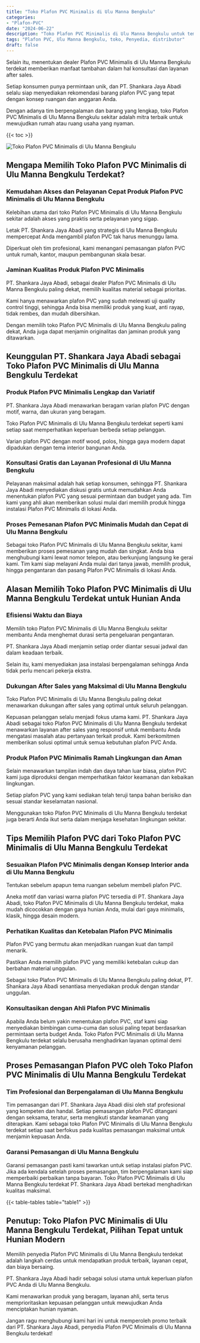 ```yaml
---
title: "Toko Plafon PVC Minimalis di Ulu Manna Bengkulu"
categories: 
- "Plafon-PVC"
date: "2024-06-22"
description: "Toko Plafon PVC Minimalis di Ulu Manna Bengkulu untuk tempat tinggal, perkantoran, dan toko. Material berkualitas, beragam motif, pilihan warna modern, beserta jasa instalasi ditangani oleh tim berpengalaman serta kepastian resmi!|Servis distribusi Plafon PVC Minimalis di Ulu Manna Bengkulu untuk kebutuhan hunian, perkantoran, atau ritel, beserta produk unggulan dan pemasangan oleh tim berpengalaman serta garansi resmi.|Pilihan Plafon PVC Minimalis di Ulu Manna Bengkulu yang andal bagi rumah, kantor, dan ritel, dengan produk berkualitas dan instalasi ditangani oleh teknisi profesional dan kepastian resmi.|Distribusi Plafon PVC Minimalis di Ulu Manna Bengkulu untuk rumah, kantor, serta gerai, beserta plafon terbaik dan instalasi dikerjakan oleh tenaga ahli ahli, dilengkapi dengan jaminan resmi.}"
tags: "Plafon PVC, Ulu Manna Bengkulu, toko, Penyedia, distributor"
draft: false
---
```


Selain itu, menentukan dealer Plafon PVC Minimalis di Ulu Manna Bengkulu terdekat memberikan manfaat tambahan dalam hal konsultasi dan layanan after sales.

Setiap konsumen punya permintaan unik, dan PT. Shankara Jaya Abadi selalu siap menyediakan rekomendasi barang plafon PVC yang tepat dengan konsep ruangan dan anggaran Anda.

Dengan adanya tim berpengalaman dan barang yang lengkap, toko Plafon PVC Minimalis di Ulu Manna Bengkulu sekitar adalah mitra terbaik untuk mewujudkan rumah atau ruang usaha yang nyaman.

{{< toc >}}

![Toko Plafon PVC Minimalis di Ulu Manna Bengkulu](/images/Plafon-PVC/Toko-Plafon-PVC-Minimalis-di-Ulu-Manna-Bengkulu.png)


## Mengapa Memilih Toko Plafon PVC Minimalis di Ulu Manna Bengkulu Terdekat?

### Kemudahan Akses dan Pelayanan Cepat Produk Plafon PVC Minimalis di Ulu Manna Bengkulu

Kelebihan utama dari toko Plafon PVC Minimalis di Ulu Manna Bengkulu sekitar adalah akses yang praktis serta pelayanan yang sigap.

Letak PT. Shankara Jaya Abadi yang strategis di Ulu Manna Bengkulu mempercepat Anda mengambil plafon PVC tak harus menunggu lama.

Diperkuat oleh tim profesional, kami menangani pemasangan plafon PVC untuk rumah, kantor, maupun pembangunan skala besar.

### Jaminan Kualitas Produk Plafon PVC Minimalis

PT. Shankara Jaya Abadi, sebagai dealer Plafon PVC Minimalis di Ulu Manna Bengkulu paling dekat, memilih kualitas material sebagai prioritas.

Kami hanya menawarkan plafon PVC yang sudah melewati uji quality control tinggi, sehingga Anda bisa memiliki produk yang kuat, anti rayap, tidak rembes, dan mudah dibersihkan.

Dengan memilih toko Plafon PVC Minimalis di Ulu Manna Bengkulu paling dekat, Anda juga dapat menjamin originalitas dan jaminan produk yang ditawarkan.

## Keunggulan PT. Shankara Jaya Abadi sebagai Toko Plafon PVC Minimalis di Ulu Manna Bengkulu Terdekat

### Produk Plafon PVC Minimalis Lengkap dan Variatif

PT. Shankara Jaya Abadi menawarkan beragam varian plafon PVC dengan motif, warna, dan ukuran yang beragam.

Toko Plafon PVC Minimalis di Ulu Manna Bengkulu terdekat seperti kami setiap saat memperhatikan keperluan berbeda setiap pelanggan.

Varian plafon PVC dengan motif wood, polos, hingga gaya modern dapat dipadukan dengan tema interior bangunan Anda.

### Konsultasi Gratis dan Layanan Profesional di Ulu Manna Bengkulu

Pelayanan maksimal adalah hak setiap konsumen, sehingga PT. Shankara Jaya Abadi menyediakan diskusi gratis untuk memudahkan Anda menentukan plafon PVC yang sesuai permintaan dan budget yang ada. Tim kami yang ahli akan memberikan solusi mulai dari memilih produk hingga instalasi Plafon PVC Minimalis di lokasi Anda.

### Proses Pemesanan Plafon PVC Minimalis Mudah dan Cepat di Ulu Manna Bengkulu

Sebagai toko Plafon PVC Minimalis di Ulu Manna Bengkulu sekitar, kami memberikan proses pemesanan yang mudah dan singkat. Anda bisa menghubungi kami lewat nomor telepon, atau berkunjung langsung ke gerai kami. Tim kami siap melayani Anda mulai dari tanya jawab, memilih produk, hingga pengantaran dan pasang Plafon PVC Minimalis di lokasi Anda.

## Alasan Memilih Toko Plafon PVC Minimalis di Ulu Manna Bengkulu Terdekat untuk Hunian Anda

### Efisiensi Waktu dan Biaya

Memilih toko Plafon PVC Minimalis di Ulu Manna Bengkulu sekitar membantu Anda menghemat durasi serta pengeluaran pengantaran.

PT. Shankara Jaya Abadi menjamin setiap order diantar sesuai jadwal dan dalam keadaan terbaik.

Selain itu, kami menyediakan jasa instalasi berpengalaman sehingga Anda tidak perlu mencari pekerja ekstra.

### Dukungan After Sales yang Maksimal di Ulu Manna Bengkulu

Toko Plafon PVC Minimalis di Ulu Manna Bengkulu paling dekat menawarkan dukungan after sales yang optimal untuk seluruh pelanggan.

Kepuasan pelanggan selalu menjadi fokus utama kami. PT. Shankara Jaya Abadi sebagai toko Plafon PVC Minimalis di Ulu Manna Bengkulu terdekat menawarkan layanan after sales yang responsif untuk membantu Anda mengatasi masalah atau pertanyaan terkait produk. Kami berkomitmen memberikan solusi optimal untuk semua kebutuhan plafon PVC Anda.

### Produk Plafon PVC Minimalis Ramah Lingkungan dan Aman

Selain menawarkan tampilan indah dan daya tahan luar biasa, plafon PVC kami juga diproduksi dengan memperhatikan faktor keamanan dan kebaikan lingkungan.

Setiap plafon PVC yang kami sediakan telah teruji tanpa bahan berisiko dan sesuai standar keselamatan nasional.

Menggunakan toko Plafon PVC Minimalis di Ulu Manna Bengkulu terdekat juga berarti Anda ikut serta dalam menjaga kesehatan lingkungan sekitar.

## Tips Memilih Plafon PVC dari Toko Plafon PVC Minimalis di Ulu Manna Bengkulu Terdekat

### Sesuaikan Plafon PVC Minimalis dengan Konsep Interior anda di Ulu Manna Bengkulu

Tentukan sebelum apapun tema ruangan sebelum membeli plafon PVC.

Aneka motif dan variasi warna plafon PVC tersedia di PT. Shankara Jaya Abadi, toko Plafon PVC Minimalis di Ulu Manna Bengkulu terdekat, maka mudah dicocokkan dengan gaya hunian Anda, mulai dari gaya minimalis, klasik, hingga desain modern.

### Perhatikan Kualitas dan Ketebalan Plafon PVC Minimalis

Plafon PVC yang bermutu akan menjadikan ruangan kuat dan tampil menarik.

Pastikan Anda memilih plafon PVC yang memiliki ketebalan cukup dan berbahan material unggulan.

Sebagai toko Plafon PVC Minimalis di Ulu Manna Bengkulu paling dekat, PT. Shankara Jaya Abadi senantiasa menyediakan produk dengan standar unggulan.

### Konsultasikan dengan Ahli Plafon PVC Minimalis

Apabila Anda belum yakin menentukan plafon PVC, staf kami siap menyediakan bimbingan cuma-cuma dan solusi paling tepat berdasarkan permintaan serta budget Anda. Toko Plafon PVC Minimalis di Ulu Manna Bengkulu terdekat selalu berusaha menghadirkan layanan optimal demi kenyamanan pelanggan.

## Proses Pemasangan Plafon PVC oleh Toko Plafon PVC Minimalis di Ulu Manna Bengkulu Terdekat

### Tim Profesional dan Berpengalaman di Ulu Manna Bengkulu

Tim pemasangan dari PT. Shankara Jaya Abadi diisi oleh staf profesional yang kompeten dan handal. Setiap pemasangan plafon PVC ditangani dengan seksama, teratur, serta mengikuti standar keamanan yang diterapkan. Kami sebagai toko Plafon PVC Minimalis di Ulu Manna Bengkulu terdekat setiap saat berfokus pada kualitas pemasangan maksimal untuk menjamin kepuasan Anda.

### Garansi Pemasangan di Ulu Manna Bengkulu

Garansi pemasangan pasti kami tawarkan untuk setiap instalasi plafon PVC. Jika ada kendala setelah proses pemasangan, tim berpengalaman kami siap memperbaiki perbaikan tanpa bayaran. Toko Plafon PVC Minimalis di Ulu Manna Bengkulu terdekat PT. Shankara Jaya Abadi bertekad menghadirkan kualitas maksimal.

{{< table-tables table="table1" >}}

## Penutup: Toko Plafon PVC Minimalis di Ulu Manna Bengkulu Terdekat, Pilihan Tepat untuk Hunian Modern

Memilih penyedia Plafon PVC Minimalis di Ulu Manna Bengkulu terdekat adalah langkah cerdas untuk mendapatkan produk terbaik, layanan cepat, dan biaya bersaing.

PT. Shankara Jaya Abadi hadir sebagai solusi utama untuk keperluan plafon PVC Anda di Ulu Manna Bengkulu.

Kami menawarkan produk yang beragam, layanan ahli, serta terus memprioritaskan kepuasan pelanggan untuk mewujudkan Anda menciptakan hunian nyaman.

Jangan ragu menghubungi kami hari ini untuk memperoleh promo terbaik dari PT. Shankara Jaya Abadi, penyedia Plafon PVC Minimalis di Ulu Manna Bengkulu terdekat!